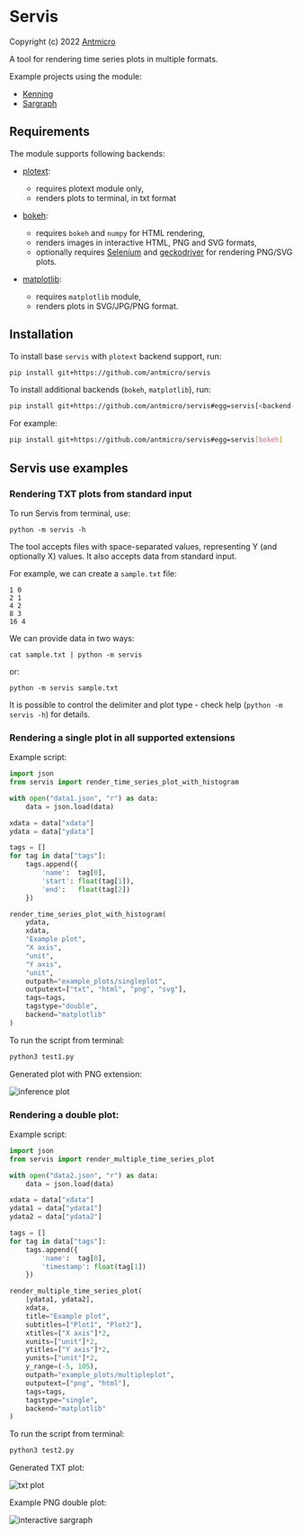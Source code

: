 # Servis

Copyright (c) 2022 [Antmicro](https://www.antmicro.com)

A tool for rendering time series plots in multiple formats.

Example projects using the module:

* [Kenning](https://github.com/antmicro/kenning)
* [Sargraph](https://github.com/antmicro/sargraph)

## Requirements

The module supports following backends:

* [plotext](https://github.com/piccolomo/plotext):

    * requires plotext module only,
    * renders plots to terminal, in txt format
* [bokeh](https://bokeh.org/):

    * requires `bokeh` and `numpy` for HTML rendering,
    * renders images in interactive HTML, PNG and SVG formats,
    * optionally requires [Selenium](https://www.selenium.dev/) and [geckodriver](https://github.com/mozilla/geckodriver) for rendering PNG/SVG plots.
* [matplotlib](https://matplotlib.org/):

    * requires `matplotlib` module,
    * renders plots in SVG/JPG/PNG format.

## Installation

To install base `servis` with `plotext` backend support, run:

```bash
pip install git+https://github.com/antmicro/servis
```

To install additional backends (`bokeh`, `matplotlib`), run:

```bash
pip install git+https://github.com/antmicro/servis#egg=servis[<backend-name>]
```

For example:

```bash
pip install git+https://github.com/antmicro/servis#egg=servis[bokeh]
```

## Servis use examples

### Rendering TXT plots from standard input

To run Servis from terminal, use:

```
python -m servis -h
```

The tool accepts files with space-separated values, representing Y (and optionally X) values.
It also accepts data from standard input.

For example, we can create a `sample.txt` file:

```
1 0
2 1
4 2
8 3
16 4
```

We can provide data in two ways:

```
cat sample.txt | python -m servis
```

or:

```
python -m servis sample.txt
```

It is possible to control the delimiter and plot type - check help (`python -m servis -h`) for details.

### Rendering a single plot in all supported extensions

Example script:

```python
import json
from servis import render_time_series_plot_with_histogram

with open("data1.json", "r") as data:
    data = json.load(data)

xdata = data["xdata"]
ydata = data["ydata"]

tags = []
for tag in data["tags"]:
    tags.append({
        'name':  tag[0],
        'start': float(tag[1]),
        'end':   float(tag[2])
    })

render_time_series_plot_with_histogram(
    ydata,
    xdata,
    "Example plot",
    "X axis",
    "unit",
    "Y axis",
    "unit",
    outpath="example_plots/singleplot",
    outputext=["txt", "html", "png", "svg"],
    tags=tags,
    tagstype="double",
    backend="matplotlib"
)
```

To run the script from terminal:


```bash
python3 test1.py
```

Generated plot with PNG extension:

![inference plot](example_plots/singleplot.png)


### Rendering a double plot:

Example script:

```python
import json
from servis import render_multiple_time_series_plot

with open("data2.json", "r") as data:
    data = json.load(data)

xdata = data["xdata"]
ydata1 = data["ydata1"]
ydata2 = data["ydata2"]

tags = []
for tag in data["tags"]:
    tags.append({
        'name':  tag[0],
        'timestamp': float(tag[1])
    })

render_multiple_time_series_plot(
    [ydata1, ydata2],
    xdata,
    title="Example plot",
    subtitles=["Plot1", "Plot2"],
    xtitles=["X axis"]*2,
    xunits=["unit"]*2,
    ytitles=["Y axis"]*2,
    yunits=["unit"]*2,
    y_range=(-5, 105),
    outpath="example_plots/multipleplot",
    outputext=["png", "html"],
    tags=tags,
    tagstype="single",
    backend="matplotlib"
)
```

To run the script from terminal:


```bash
python3 test2.py
```

Generated TXT plot:

![txt plot](example_plots/txtplot.png)

Example PNG double plot:

![interactive sargraph](example_plots/multipleplot.png)
